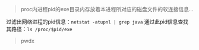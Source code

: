 > proc内进程pid的exe目录内存放着本进程所对应的磁盘文件的软连接信息...

过滤出网络进程的pid信息：`netstat -atupnl | grep java`
通过此pid信息查找其路径：`ls /proc/$pid/exe`

> pwdx <PID>